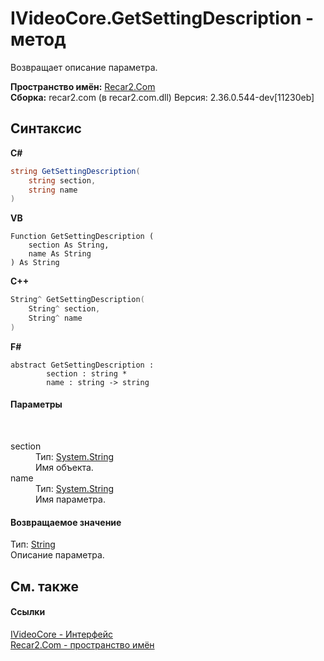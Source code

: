 # IVideoCore.GetSettingDescription - метод
 

Возвращает описание параметра.

**Пространство имён:**&nbsp;<a href="68726a4f-5108-9c67-8918-cc6a6e73f216">Recar2.Com</a><br />**Сборка:**&nbsp;recar2.com (в recar2.com.dll) Версия: 2.36.0.544-dev[11230eb]

## Синтаксис

**C#**<br />
``` C#
string GetSettingDescription(
	string section,
	string name
)
```

**VB**<br />
``` VB
Function GetSettingDescription ( 
	section As String,
	name As String
) As String
```

**C++**<br />
``` C++
String^ GetSettingDescription(
	String^ section, 
	String^ name
)
```

**F#**<br />
``` F#
abstract GetSettingDescription : 
        section : string * 
        name : string -> string 

```


#### Параметры
&nbsp;<dl><dt>section</dt><dd>Тип:&nbsp;<a href="http://msdn2.microsoft.com/ru-ru/library/s1wwdcbf" target="_blank">System.String</a><br />Имя объекта.</dd><dt>name</dt><dd>Тип:&nbsp;<a href="http://msdn2.microsoft.com/ru-ru/library/s1wwdcbf" target="_blank">System.String</a><br />Имя параметра.</dd></dl>

#### Возвращаемое значение
Тип:&nbsp;<a href="http://msdn2.microsoft.com/ru-ru/library/s1wwdcbf" target="_blank">String</a><br />Описание параметра.

## См. также


#### Ссылки
<a href="d95812bc-cb61-9b62-2a15-f86fcfc2ed7a">IVideoCore - Интерфейс</a><br /><a href="68726a4f-5108-9c67-8918-cc6a6e73f216">Recar2.Com - пространство имён</a><br />